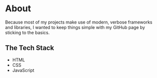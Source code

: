 # About

Because most of my projects make use of modern, verbose frameworks and libraries, I wanted to keep things simple with my GitHub page by sticking to the basics.

## The Tech Stack
- HTML
- CSS
- JavaScript
